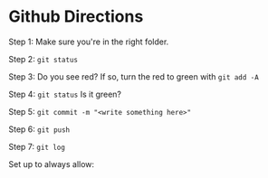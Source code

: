 # Github Directions

Step 1: Make sure you're in the right folder.

Step 2: `git status`

Step 3: Do you see red? If so, turn the red to green with `git add -A`

Step 4: `git status` Is it green? 

Step 5: `git commit -m "<write something here>"`

Step 6: `git push`

Step 7: `git log`

Set up to always allow: